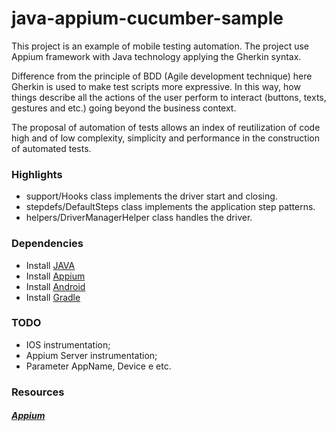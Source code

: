 # java-appium-cucumber-sample

This project is an example of mobile testing automation. The project use Appium framework  with Java technology applying the Gherkin syntax.

Difference from the principle of BDD (Agile development technique) here Gherkin is used to make test scripts more expressive. In this way, how things describe all the actions of the user perform to interact (buttons, texts, gestures and etc.) going beyond the business context.

The proposal of automation of tests allows an index of reutilization of code high and of low complexity, simplicity and performance in the construction of automated tests.


### Highlights

* support/Hooks class implements the driver start and closing.
* stepdefs/DefaultSteps class implements the application step patterns.
* helpers/DriverManagerHelper class handles the driver.

### Dependencies

* Install [JAVA](https://www.oracle.com/technetwork/pt/java/javase/downloads/index.html/)    
* Install [Appium](https://github.com/appium/appium-desktop/releases/tag/v1.7.1)
* Install [Android](https://developer.android.com/studio/)
* Install [Gradle](https://gradle.org/install/)
    
### TODO
* IOS instrumentation;
* Appium Server instrumentation;
* Parameter AppName, Device e etc.

### Resources

##### [Appium](http://appium.io/)
